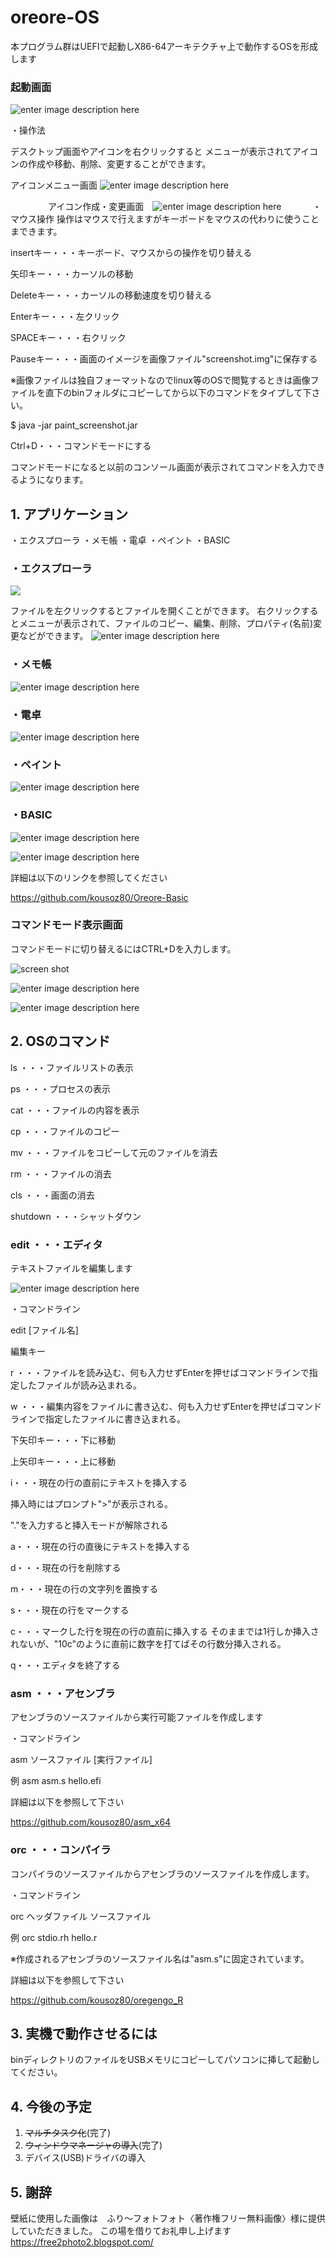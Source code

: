 
# oreore-OS
  
本プログラム群はUEFIで起動しX86-64アーキテクチャ上で動作するOSを形成します 

### 起動画面
![enter image description here](https://imgur.com/ZDg0Yyl.jpg)
  
・操作法
  
デスクトップ画面やアイコンを右クリックすると
メニューが表示されてアイコンの作成や移動、削除、変更することができます。


アイコンメニュー画面
![enter image description here](https://imgur.com/CzIMNNu.jpg)



　　　
　アイコン作成・変更画面　![enter image description here](https://imgur.com/v67k4WK.jpg)　
　　
・マウス操作
  操作はマウスで行えますがキーボードをマウスの代わりに使うことまできます。
  
  
insertキー・・・キーボード、マウスからの操作を切り替える
  
矢印キー・・・カーソルの移動
  
Deleteキー・・・カーソルの移動速度を切り替える
  
Enterキー・・・左クリック
  
SPACEキー・・・右クリック
  
 Pauseキー・・・画面のイメージを画像ファイル"screenshot.img"に保存する
   
※画像ファイルは独自フォーマットなのでlinux等のOSで閲覧するときは画像ファイルを直下のbinフォルダにコピーしてから以下のコマンドをタイプして下さい。

$ java -jar paint_screenshot.jar
  

Ctrl+D・・・コマンドモードにする


コマンドモードになると以前のコンソール画面が表示されてコマンドを入力できるようになります。
  
## 1. アプリケーション
 ・エクスプローラ
 ・メモ帳
 ・電卓
 ・ペイント
 ・BASIC
 


  
  
### ・エクスプローラ

![](https://imgur.com/pWnql0b.jpg)
    
  ファイルを左クリックするとファイルを開くことができます。
 右クリックするとメニューが表示されて、ファイルのコピー、編集、削除、プロパティ(名前)変更などができます。
   ![enter image description here](https://imgur.com/3UM6ODS.jpg)  
 
   
    
### ・メモ帳
![enter image description here](https://imgur.com/SHD4cdG.jpg)

 ### ・電卓    
  ![enter image description here](https://imgur.com/Djepx4s.jpg)


 ###  ・ペイント    
![enter image description here](https://imgur.com/WRgHAjA.jpg)

 ###  ・BASIC
 ![enter image description here](https://imgur.com/wqStfS8.jpg)


![enter image description here](https://imgur.com/3IJi7Rt.jpg)


詳細は以下のリンクを参照してください    

https://github.com/kousoz80/Oreore-Basic
  
  


### コマンドモード表示画面
コマンドモードに切り替えるにはCTRL+Dを入力します。


![screen shot](https://imgur.com/h6ZTOEM.jpg)







![enter image description here](https://imgur.com/8y0rDwU.jpg)
    



![enter image description here](https://imgur.com/XWTbZ3G.jpg)
  
## 2. OSのコマンド

  ls         ・・・ファイルリストの表示

 ps         ・・・プロセスの表示
  
  cat      ・・・ファイルの内容を表示
  
   cp       ・・・ファイルのコピー
  
  mv     ・・・ファイルをコピーして元のファイルを消去
  
  rm      ・・・ファイルの消去

 cls      ・・・画面の消去
  
 shutdown      ・・・シャットダウン
  

### edit       ・・・エディタ

テキストファイルを編集します
  
![enter image description here](https://imgur.com/lrM0GpZ.jpg)
  
・コマンドライン

edit [ファイル名]

編集キー

r ・・・ファイルを読み込む、何も入力せずEnterを押せばコマンドラインで指定したファイルが読み込まれる。

w ・・・編集内容をファイルに書き込む、何も入力せずEnterを押せばコマンドラインで指定したファイルに書き込まれる。

下矢印キー・・・下に移動

上矢印キー・・・上に移動

i・・・現在の行の直前にテキストを挿入する

挿入時にはプロンプト">"が表示される。

"."を入力すると挿入モードが解除される

a・・・現在の行の直後にテキストを挿入する

d・・・現在の行を削除する

m・・・現在の行の文字列を置換する

s・・・現在の行をマークする

c・・・マークした行を現在の行の直前に挿入する
そのままでは1行しか挿入されないが、"10c"のように直前に数字を打てばその行数分挿入される。

q・・・エディタを終了する

  
  
### asm       ・・・アセンブラ

アセンブラのソースファイルから実行可能ファイルを作成します

・コマンドライン

asm  ソースファイル [実行ファイル]

例
asm asm.s hello.efi


詳細は以下を参照して下さい

https://github.com/kousoz80/asm_x64


### orc       ・・・コンパイラ

コンパイラのソースファイルからアセンブラのソースファイルを作成します。

・コマンドライン

orc  ヘッダファイル ソースファイル

例
orc stdio.rh hello.r

※作成されるアセンブラのソースファイル名は"asm.s"に固定されています。

詳細は以下を参照して下さい

https://github.com/kousoz80/oregengo_R

   

  
## 3. 実機で動作させるには

binディレクトリのファイルをUSBメモリにコピーしてパソコンに挿して起動してください。

  
  
## 4. 今後の予定
  
1. ~~マルチタスク化~~(完了)
2. ~~ウィンドウマネージャの導入~~(完了)
3. デバイス(USB)ドライバの導入



## 5. 謝辞
壁紙に使用した画像は　ふり〜フォトフォト〈著作権フリー無料画像〉様に提供していただきました。
この場を借りてお礼申し上げます
https://free2photo2.blogspot.com/



